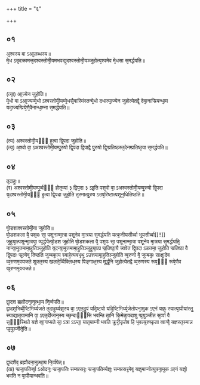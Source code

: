 +++
title = "६"

+++
## ०१
अ᳘श्वस्य वा ऽआ᳘लब्धस्य॥  
मे᳘ध ऽउ᳘दक्रामत्त᳘दश्वस्तोमी᳘यमभवद्य᳘दश्वस्तोमी᳘यञ्जुहोत्य᳘श्वमेव मे᳘धसा स᳘मर्द्धयति॥  
## ०२
(त्या᳘) आ᳘ज्येन जुहोति॥  
मे᳘धो वा ऽआ᳘ज्यम्मे᳘धो ऽश्वस्तोमी᳘यम्मे᳘धसै᳘वास्मिंस्तन्मे᳘धो दधात्या᳘ज्येन जुहोत्येतद्वै᳘ देवा᳘नाप्प्रियन्धा᳘म यदा᳘ज्यम्प्रिये᳘णै᳘वैनान्धा᳘म्ना स᳘मर्द्धयति॥  
## ०३
(त्य) अश्वस्तोमी᳘यᳫँ᳭ हुत्वा द्वि᳘पदा जुहोति॥  
(त्य᳘) अ᳘श्वो वा᳘ ऽअश्वस्तोमी᳘यम्पु᳘रुषो द्वि᳘पदा द्विपाद्वै पु᳘रुषो द्वि᳘प्प्रतिष्ठस्त᳘देनम्प्रतिष्ठ᳘या स᳘मर्द्धयति॥  
## ०४
त᳘दाहुः॥  
(र) अश्वस्तोमी᳘यम्पू᳘र्व्वᳫँ᳭ होत᳘व्यां ३ द्विप᳘दा ३ ऽइ᳘ति पश᳘वो वा᳘ ऽअश्वस्तोमी᳘यम्पु᳘रुषो द्वि᳘पदा य᳘दश्वस्तोमी᳘यᳫँ᳭ हुत्वा द्वि᳘पदा जुहो᳘ति त᳘स्मात्पु᳘रुष ऽउप᳘रिष्टात्पशून᳘धितिष्ठति॥  
## ०५
षो᳘डशाश्वस्तोमी᳘या जुहोति॥  
षो᳘डशकला वै᳘ पश᳘वः सा᳘ पशूनाम्मा᳘त्रा पशू᳘नेव मा᳘त्रया स᳘मर्द्धयति यत्क᳘नीयसीर्व्वा भू्यसीर्व्वा[[!!]] जुहुया᳘त्पशून्मा᳘त्रया᳘ व्य᳘र्द्धयेत्षो᳘डश जुहोति षो᳘डशकला वै᳘ पश᳘वः सा᳘ पशूनाम्मा᳘त्रा पशू᳘नेव मा᳘त्रया स᳘मर्द्धयति᳘ नान्या᳘मुत्तमामा᳘हुतिञ्जुहोति य᳘दन्या᳘मुत्तमामा᳘हुतिञ्जुहुया᳘त्प्र प्प्र᳘तिष्ठा᳘यै च्यवेत द्वि᳘पदा ऽउत्तमा᳘ जुहोति प्प्रतिष्ठा वै द्वि᳘पदाः प्प्र᳘त्येव᳘ तिष्ठति जुम्बका᳘य स्वाहे᳘त्यवभृथ᳘ ऽउत्तमामा᳘हुतिञ्जुहोति व्व᳘रुणो वै᳘ जुम्बकः᳘ साक्षा᳘देव व्व᳘रुणम᳘वयजते शुक्ल᳘स्य खलते᳘र्व्विक्लिध᳘स्य पिङ्गाक्ष᳘स्य मूर्द्ध᳘नि जुहोत्येतद्वै व्व᳘रुणस्य रूप᳘ᳫँ᳘ रूपे᳘णैव व्व᳘रुणम᳘वयजते॥  
## ०६
द्वा᳘दश ब्रह्मौदना᳘नुत्था᳘य नि᳘र्व्वपति॥  
द्वादश᳘भिर्व्वे᳘ष्टिभिर्य्यजते त᳘दाहुर्य्यज्ञ᳘स्य वा᳘ ऽएत᳘द्रूपं यदि᳘ष्टयो यदि᳘ष्टिभिर्य्य᳘जेतोपना᳘मुक ऽएनं यज्ञः᳘ स्यात्पा᳘पीयांस्तु᳘ स्याद्यात᳘यामानि वा᳘ ऽएत᳘दीजान᳘स्य च्छ᳘न्दाᳫँ᳭सि भवन्ति ता᳘नि कि᳘मेता᳘वदाशु प्प्र᳘युञ्जीत स᳘र्व्वा वै स᳘ᳫँ᳘स्थिते यज्ञे व्वा᳘गाप्यते सा᳘ ऽत्रा ऽऽप्ता᳘ यात᳘याम्नी भवति क्रूरी᳘कृतेव हि भ᳘वत्य᳘रुष्कृता व्वाग्वै᳘ यज्ञस्त᳘स्मान्न प्प्र᳘युञ्जीते᳘ति॥  
## ०७
द्वा᳘दशैव᳘ ब्रह्मौदना᳘नुत्था᳘य नि᳘र्व्वपेत्॥  
(त्प्र) प्प्रजा᳘पतिर्व्वा᳘ ऽओदनः᳘ प्प्रजा᳘पतिः सम्वत्सरः᳘ प्प्रजा᳘पतिर्य्यज्ञः᳘ सम्वत्सर᳘मेव᳘ यज्ञ᳘माप्नोत्युपना᳘मुक ऽएनं यज्ञो᳘ भवति न पा᳘पीयान्भवति॥  
